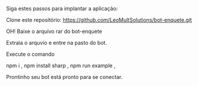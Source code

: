Siga estes passos para implantar a aplicação:

Clone este repositório: https://github.com/LeoMultSolutions/bot-enquete.git

OH! Baixe o arquivo rar do bot-enquete

Extraia o arquvio e entre na pasto do bot.

Execute o comando 

npm i ,
npm install sharp ,
npm run example , 


Prontinho seu bot está pronto para se conectar. 



